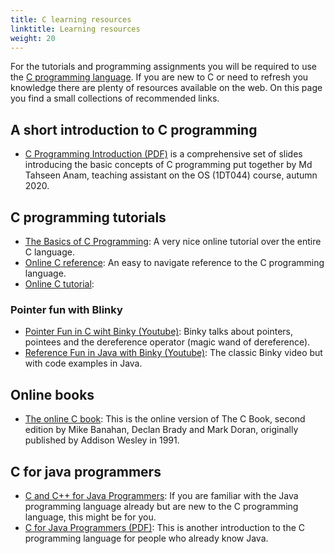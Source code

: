```yaml
---
title: C learning resources
linktitle: Learning resources
weight: 20
---
```

       
For the tutorials and programming assignments you will be required to use
the
[C programming language](http://en.wikipedia.org/wiki/C_(programming_language)).
If you are new to C or need to refresh you knowledge there are plenty of
resources available on the web. On this page you find a small collections of
recommended links.

## A short introduction to C programming

* [C Programming
  Introduction (PDF)](/v1/files/prerequisites/introduction-to-c-programming-slides.pdf) is a
  comprehensive set of slides introducing the basic concepts of C programming
  put together by Md Tahseen Anam, teaching assistant on the OS (1DT044) course, autumn 2020.
  

## C programming tutorials

* [The Basics of C Programming](http://computer.howstuffworks.com/c.htm): A very
  nice online tutorial over the entire C language.
* [Online C reference](https://www.tutorialspoint.com/cprogramming/index.htm):
  An easy to navigate reference to the C programming language.
* [Online C tutorial](http://www.cprogramming.com/tutorial/c-tutorial.html):

### Pointer fun with Blinky

* [Pointer Fun in C wiht Binky (Youtube)](https://www.youtube.com/watch?v=mnXkiAKbUPg):
  Binky talks about pointers, pointees and the dereference operator (magic wand
  of dereference).
* [Reference Fun in Java with Binky (Youtube)](https://www.youtube.com/watch?v=vm5MNP7pn5g):
  The classic Binky video but with code examples in Java.

## Online books

* [The online C book](http://publications.gbdirect.co.uk/c_book/): This is the
  online version of The C Book, second edition by Mike Banahan, Declan Brady and
  Mark Doran, originally published by Addison Wesley in 1991.

## C for java programmers 

* [C and C++ for Java Programmers](http://www.cprogramming.com/java/c-and-c++-for-java-programmers.html):
  If you are familiar with the Java programming language already but are new to
  the C programming language, this might be for you.
* <a href="/v1/files/prerequisites/C_for_Java_Programmers.pdf" target="_blank">C for Java Programmers (PDF)</a>:
  This is another introduction to the C programming language for people who
  already know Java.
